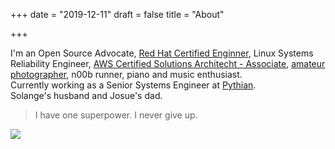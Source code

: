 +++
date = "2019-12-11"
draft = false
title = "About"

+++

I'm an Open Source Advocate, [Red Hat Certified Enginner](https://www.redhat.com/rhtapps/certification/verify/?certId=130-210-537), Linux Systems Reliability Engineer,  [AWS Certified Solutions Architecht - Associate](https://www.certmetrics.com/amazon/public/badge.aspx?i=1&t=c&d=2018-05-17&ci=AWS00507422), [amateur photographer](https://www.flickr.com/photos/informatux/albums), n00b runner, piano and music enthusiast.<br>
  Currently working as a Senior Systems Engineer at [Pythian](https://www.epam.com/). <br>
Solange's husband and Josue's dad.  

> I have one superpower. I never give up.


<img src="img/profile.jpg" class="profile">
